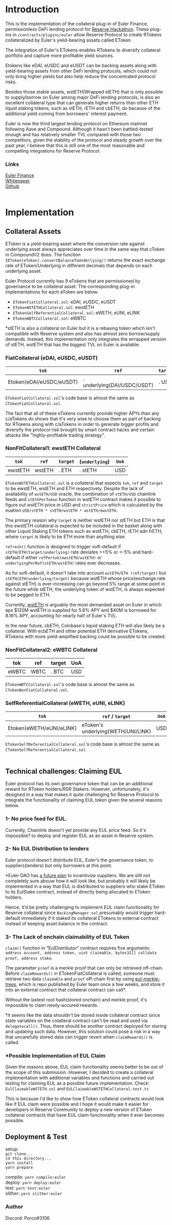 # Introduction

This is the implementation of the collateral plug-in of Euler Finance, permissionless DeFi lending protocol for [Reserve Hackathon](https://gitcoin.co/issue/29509). These plug-ins in `/contracts/plugins/euler` allow Reserve Protocol to create RTokens collateralized by Euler's yield-bearing assets called EToken. <br>

The integration of Euler's ETokens enables RTokens to diversify collateral portfolio and capture more profitable yield sources. <br>

Etokens like eDAI, eUSDC and eUSDT can be backing assets along with yield-bearing assets from other DeFi lending protocols, which could not only bring higher yields but also help reduce the concentrated protocol risks. <br>

Besides those stable assets, wstETH(Wrapped stETH) that is only possible to supply/borrow on Euler among major DeFi lending protocols, is also an excellent collateral type that can generate higher returns than other ETH liquid staking tokens, such as stETH, rETH and cbETH, do because of the additional yield coming from borrowers' interest payment. <br>

Euler is now the third largest lending protocol on Ethereum mainnet following Aave and Compound. Although it hasn't been battled-tested enough and has relatively smaller TVL compared with those two competitors, given the stability of the protocol and steady growth over the past year, I believe that this is still one of the most reasonable and compelling integrations for Reserve Protocol. <br>

### Links

[Euler Finance](https://www.euler.finance/) <br>
[Whitepaper](https://docs.euler.finance/getting-started/white-paper) <br>
[Github](https://github.com/euler-xyz) <br>
<br>

# Implementation

## Collateral Assets

EToken is a yield-bearing asset where the conversion rate against underlying asset always appreciates over time in the same way that cToken in CompoundV2 does. The function `IEToken(eToken).convertBalanceToUnderlying()` returns the exact exchange rate of EToken/Underlying in different decimals that depends on each underlying asset. <br>

Euler Protocol currently has 9 eTokens that are permissioned by governance to be collateral asset. The corresponding plug-in implementations for each eToken are below. <br>

- `ETokenFiatCollateral.sol`: eDAI, eUSDC, eUSDT
- `ETokenWSTETHCollateral.sol`: ewstETH
- `ETokenSelfReferentialCollateral.sol`: eWETH, eUNI, eLINK
- `ETokenWBTCCollateral.sol`: eWBTC
  <br>

\*stETH is also a collateral on Euler but it is a rebasing token which isn't compatible with Reserve system and also has almost zero borrow/supply demands. Instead, this implementation only integrates the wrrapped version of stETH, wstETH that has the biggest TVL on Euler is available. <br>

### FiatCollateral (eDAI, eUSDC, eUSDT)

| `tok`                    | `ref`                       | `target` | `UoA` |
| ------------------------ | --------------------------- | -------- | ----- |
| Etoken(eDAI/eUSDC/eUSDT) | . underlying(DAI/USDC/USDT) | . USD    | USD   |

`ETokenFiatCollateral.sol`'s code base is almost the same as `CTokenFiatCollateral.sol`.

The fact that all of these eTokens currently provide higher APYs than any c/aTokens do shows that it's very wise to choose them as part of backing for RTokens along with c/aTokens in order to generate bigger profits and diversify the protocol risk brought by smart contract hacks and certain attacks like "highly-profitable trading strategy". <br>

### NonFitCollateral1: ewstETH Collateral

| `tok`   | `ref`  | `target` | (`underlying`) | `UoA` |
| ------- | ------ | -------- | -------------- | ----- |
| ewstETH | wstETH | . ETH    | . stETH        | USD   |

`ETokenWSTETHCollateral.sol` is a collateral that expects `tok`, `ref` and `target` to be ewstETH, wstETH and ETH respectively. Despite the lack of availability of `wstETH/USD` oracle, the combination of `stETH/USD` chainlink feeds and `stEthPerToken` function in wstETH contract makes it possible to figure out wstETH price in USD and `strictPrice` which is calculated by the euation `USD/stETH * stETH/wstETH * wstETH/ewstETH`. <br>

The primary reason why `target` is neither wstETH nor stETH but ETH is that this ewstETH collateral is expected to be included in the basket along with other Liquid Staking ETH tokens such as wstETH, cbETH, rETH adn frETH, where `target` is likely to be ETH more than anything else. <br>

`refresh()` function is designed to trigger soft-default if `stETH/ETH(target/underlying)` rate deviates >+5% or <-5% and hard-default if either `refPertok(ewstETH/wstETH)` or `underlyingPerRef(stETH/wstETH)` rates ever decreases. <br>

As for soft-default, it doesn't take into account `wstETH/ETH (ref/target)` but `stETH/ETH(underlying/target)` because wstETH whose price(exchange rate against stETH) is ever-increasing can go beyond 5% range at some point in the future while stETH, the underlying token of wstETH, is always expected to be pegged to ETH. <br>

Currently, [wstETH](https://app.euler.finance/market/0x7f39c581f595b53c5cb19bd0b3f8da6c935e2ca0) is arguably the most demanded asset on Euler in which apx $120M wstETH is supplied for 5.8% APY and $40M is borrowed for 8.16% APY, accounting for nearly half of Euler's TVL. <br>

In the near future, cbETH, Coinbase's liquid staking ETH will also likely be a collateral. With ecbETH and other potential ETH derivative ETokens, RTokens with more yield-amplified backing could be possible to be created. <br>

### NonFitCollateral2: eWBTC Collateral

| tok   | ref  | target | UoA |
| ----- | ---- | ------ | --- |
| eWBTC | WBTC | . BTC  | USD |

`ETokenWBTCCollateral.sol`'s code base is almost the same as `CTokenNonFiatCollateral.sol`.

### SelfReferentialCollateral (eWETH, eUNI, eLINK)

| `tok`                    | `ref` / `target`                   | `UoA` |
| ------------------------ | ---------------------------------- | ----- |
| Etoken(eWETH/eUNI/eLINK) | eToken's underlying(WETH/UNI/LINK) | USD   |

`ETokenSelfReferentialCollateral.sol`'s code base is almost the same as `CTokenSelfReferentialCollateral.sol`.
<br>
<br>

## Technical challenges: Claiming EUL

Euler protocol has its own governance token that can be an additional reward for RToken holders/RSR Stakers. However, unfortunately, it's designed in a way that makes it quite challenging for Reserve Protocol to integrate the functionality of claiming EUL token given the several reasons below. <br>

### 1- No price feed for EUL. <br>

Currently, Chainlink doesn't yet provide any EUL price feed. So it's impossible? to deploy and register EUL as an asset in Reserve system. <br>

### 2- No EUL Distribution to lenders <br>

Euler protocol doesn’t distribute EUL, Euler’s the governance token, to suppliers(lenders) but only borrowers at this point. <br>

\*Euler DAO has [a future plan](https://snapshot.org/#/eulerdao.eth/proposal/0x7e65ffa930507d9116ebc83663000ade6ff93fc452f437a3e95d755ccc324f93) to incentivize suppliers. We are still not completely sure abouw how it will look like, but probably it will likely be implemented in a way that EUL is distributed to suppliers who stake EToken to its EulStake contract, instead of directly being allocated to EToken holders.

Hence, it’d be pretty challenging to implement EUL claim functionality for Reserve collateral since `BackingManager.sol` presumably would trigger hard-default immediately if it staked its collateral ETokens to external contract instead of keeping asset balance in the contract. <br>

### 3- The Lack of onchain claimability of EUL Token <br>

`claim()` function in “EulDistributor” contract requires five arguments: `address account, address token, uint claimable, bytes32[] calldata proof, address stake`. <br>

The parameter `proof` is a merkle proof that can only be retrieved off-chain. Before `claimRewards()` in ETokenFiatCollateral is called, someone must retrieve two data `claimable` and `proof` off-chain first by using [eul-merkle-trees](https://github.com/euler-xyz/eul-merkle-trees), which is repo published by Euler team once a few weeks, and store it into an external contract that collateral contract can call\*. <br>

Without the lastest root hash(stored onchain) and merkle proof, it's impossible to claim newly-accured rewards. <br>

\*it seems like the data shouldn't be stored inside collateral contract since state variables on the colalteral contract can't be read and used via `delegatecall()`. Thus, there should be another contract deployed for storing and updating such data. However, this solution could pose a risk in a way that uncarefully stored data can trigger revert when `claimRewards()` is called.

### \*Possible Implementation of EUL Claim

Given the reasons above, EUL claim functionality seems better to be out of the scope of this submission. However, I decided to create a collateral implementation with additional variables and functions and carried out testing for claiming EUL as a possible future implementation. Check: `EulClaimableWSTETH.sol` and `EULClaimableWSTETHCollateral.test.ts`

This is because I'd like to show how EToken collateral contracts would look like if EUL claim were possible and I hope it would make it easier for developers in Reserve Community to deploy a new version of EToken collateral contracts that have EUL claim functionality when it ever becomes possible.

## Deployment & Test

setup: <br>
`git clone...` <br>
`cd this directory...` <br>
`yarn install` <br>
`yarn prepare` <br>

compile: `yarn compile:euler` <br>
deploy: `yarn deploy:euler` <br>
test: `yarn test:euler` <br>
slither: `yarn slither:euler` <br>

### Author

Discord: Porco#3106 <br>
